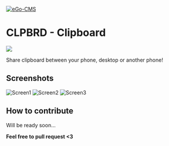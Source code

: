 [![eGo-CMS](https://rawgithub.com/ego-cms/Resources/master/Badges_by_EGO/by_EGO.png)](http://ego-cms.com/?utm_source=github)

CLPBRD - Clipboard
==================

<a href="https://play.google.com/store/apps/details?id=com.ego_cms.copypaste">
	<img src="http://steverichey.github.io/google-play-badge-svg/img/en_get.svg"/>
</a>

Share clipboard between your phone, desktop or another phone!

Screenshots
-----------

![Screen1](http://lh3.googleusercontent.com/P8Y52u-_NoNzYiJHosHRTcuRYQ_tSHoj2pE98PjWABTcjV3rjnXIGzN3dS-blz1lnQU=h310-rw)
![Screen2](http://lh3.googleusercontent.com/jqirkrffYEwKFdl0EQCIyDBr8Q8wqLagPiH3tXrT7j6tEfxc8ZctAQSgcaNy-QkPID8=h310-rw)
![Screen3](http://lh3.googleusercontent.com/UDjSXwPC6ohzBxWsSZiiqqqXqzb_k0N7kvUVx794qvdIgs4bi5_D5tTp9EdrwesQkg=h310-rw)

How to contribute
----------
Will be ready soon...


**Feel free to pull request <3**
